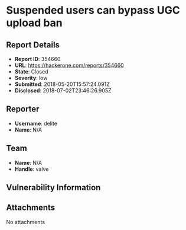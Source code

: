 # Suspended users can bypass UGC upload ban

## Report Details
- **Report ID**: 354660
- **URL**: https://hackerone.com/reports/354660
- **State**: Closed
- **Severity**: low
- **Submitted**: 2018-05-20T15:57:24.091Z
- **Disclosed**: 2018-07-02T23:46:26.905Z

## Reporter
- **Username**: delite
- **Name**: N/A

## Team
- **Name**: N/A
- **Handle**: valve

## Vulnerability Information


## Attachments
No attachments
